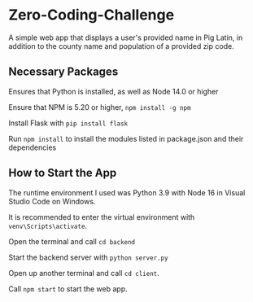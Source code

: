 # Zero-Coding-Challenge

 A simple web app that displays a user's provided name in Pig Latin, in addition to the county name and population of a provided zip code.  

## Necessary Packages
Ensures that Python is installed, as well as Node 14.0 or higher

Ensure that NPM is 5.20 or higher, `npm install -g npm`

Install Flask with `pip install flask`

Run `npm install` to install the modules listed in package.json and their dependencies

## How to Start the App

The runtime environment I used was Python 3.9 with Node 16 in Visual Studio Code on Windows.

It is recommended to enter the virtual environment with `venv\Scripts\activate`.

Open the terminal and call `cd backend`

Start the backend server with `python server.py`

Open up another terminal and call `cd client`. 

Call `npm start` to start the web app.

